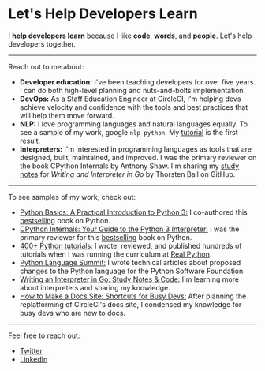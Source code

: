 # Let's Help Developers Learn

I **help developers learn** because I like **code**, **words**, and **people**. Let's help developers together. 

---
Reach out to me about:
- **Developer education:** I've been teaching developers for over five years. I can do both high-level planning and nuts-and-bolts implementation.
- **DevOps:** As a Staff Education Engineer at CircleCI, I'm helping devs achieve velocity and confidence with the tools and best practices that will help them move forward.
- **NLP:** I love programming languages and natural languages equally. To see a sample of my work, google `nlp python`. My [tutorial](https://realpython.com/nltk-nlp-python/) is the first result.
- **Interpreters:** I'm interested in programming languages as tools that are designed, built, maintained, and improved. I was the primary reviewer on the book CPython Internals by Anthony Shaw. I'm sharing my [study notes](https://github.com/jablonskidev/writing-an-interpreter-in-go) for *Writing and Interpreter in Go* by Thorsten Ball on GitHub.
 
--- 
To see samples of my work, check out:
- [Python Basics: A Practical Introduction to Python 3:](https://www.amazon.ca/Python-Basics-Practical-Introduction/dp/1775093328) I co-authored this [bestselling](https://realpython.com/python-basics-paperback/) book on Python.
- [CPython Internals: Your Guide to the Python 3 Interpreter:](https://www.amazon.ca/CPython-Internals-Guide-Python-Interpreter/dp/1775093344) I was the primary reviewer for this [bestselling](https://realpython.com/cpython-internals-paperback/) book on Python.
- [400+ Python tutorials:](https://realpython.com/team/jjablonski/) I wrote, reviewed, and published hundreds of tutorials when I was running the curriculum at [Real Python](https://realpython.com/).
- [Python Language Summit:](https://pyfound.blogspot.com/2021/05/the-2021-python-language-summit.html) I wrote technical articles about proposed changes to the Python language for the Python Software Foundation.
- [Writing an Interpreter in Go: Study Notes & Code:](https://github.com/jablonskidev/writing-an-interpreter-in-go) I'm learning more about interpreters and sharing my knowledge.
- [How to Make a Docs Site: Shortcuts for Busy Devs:](https://github.com/jablonskidev/how-to-make-a-docs-site) After planning the replatforming of CircleCI's docs site, I condensed my knowledge for busy devs who are new to docs.

---
Feel free to reach out:
- [Twitter](https://twitter.com/jo_jablonski)
- [LinkedIn](https://www.linkedin.com/in/joanna-jablonski/)
